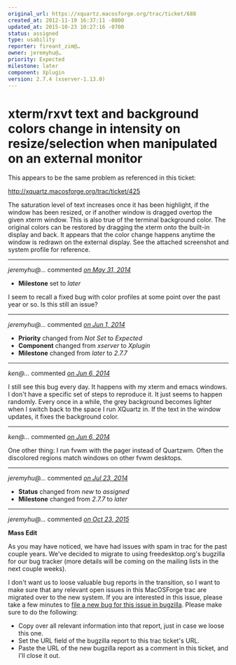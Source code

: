 ```yaml
---
original_url: https://xquartz.macosforge.org/trac/ticket/688
created_at: 2012-11-19 16:37:11 -0800
updated_at: 2015-10-23 10:27:16 -0700
status: assigned
type: usability
reporter: fireant_zim@…
owner: jeremyhu@…
priority: Expected
milestone: later
component: Xplugin
version: 2.7.4 (xserver-1.13.0)
---
```


xterm/rxvt text and background colors change in intensity on resize/selection when manipulated on an external monitor
=====================================================================================================================


This appears to be the same problem as referenced in this ticket:

<http://xquartz.macosforge.org/trac/ticket/425>

The saturation level of text increases once it has been highlight, if the window has been resized, or if another window is dragged overtop the given xterm window. This is also true of the terminal background color. The original colors can be restored by dragging the xterm onto the built-in display and back. It appears that the color change happens anytime the window is redrawn on the external display. See the attached screenshot and system profile for reference.



---

*jeremyhu@…* commented *[on May 31, 2014](https://xquartz.macosforge.org/trac/ticket/688#comment:1 "May 31, 2014 at 3:49 AM PDT")*

-   **Milestone** set to *later*

I seem to recall a fixed bug with color profiles at some point over the past year or so. Is this still an issue?



---

*jeremyhu@…* commented *[on Jun 1, 2014](https://xquartz.macosforge.org/trac/ticket/688#comment:2 "June 1, 2014 at 1:23 AM PDT")*

-   **Priority** changed from *Not Set* to *Expected*
-   **Component** changed from *xserver* to *Xplugin*
-   **Milestone** changed from *later* to *2.7.7*



---

*ken@…* commented *[on Jun 6, 2014](https://xquartz.macosforge.org/trac/ticket/688#comment:3 "June 6, 2014 at 11:49 AM PDT")*

I still see this bug every day. It happens with my xterm and emacs windows. I don't have a specific set of steps to reproduce it. It just seems to happen randomly. Every once in a while, the grey background becomes lighter when I switch back to the space I run XQuartz in. If the text in the window updates, it fixes the background color.



---

*ken@…* commented *[on Jun 6, 2014](https://xquartz.macosforge.org/trac/ticket/688#comment:4 "June 6, 2014 at 11:53 AM PDT")*

One other thing: I run fvwm with the pager instead of Quartzwm. Often the discolored regions match windows on other fvwm desktops.



---

*jeremyhu@…* commented *[on Jul 23, 2014](https://xquartz.macosforge.org/trac/ticket/688#comment:5 "July 23, 2014 at 12:02 AM PDT")*

-   **Status** changed from *new* to *assigned*
-   **Milestone** changed from *2.7.7* to *later*



---

*jeremyhu@…* commented *[on Oct 23, 2015](https://xquartz.macosforge.org/trac/ticket/688#comment:220 "October 23, 2015 at 10:27 AM PDT")*

**Mass Edit**

As you may have noticed, we have had issues with spam in trac for the past couple years. We've decided to migrate to using freedesktop.org's bugzilla for our bug tracker (more details will be coming on the mailing lists in the next couple weeks).

I don't want us to loose valuable bug reports in the transition, so I want to make sure that any relevant open issues in this MacOSForge trac are migrated over to the new system. If you are interested in this issue, please take a few minutes to [file a new bug for this issue in bugzilla](https://bugs.freedesktop.org/enter_bug.cgi?product=XQuartz&component=New%20Bugs). Please make sure to do the following:

-   Copy over all relevant information into that report, just in case we loose this one.
-   Set the URL field of the bugzilla report to this trac ticket's URL.
-   Paste the URL of the new bugzilla report as a comment in this ticket, and I'll close it out.



